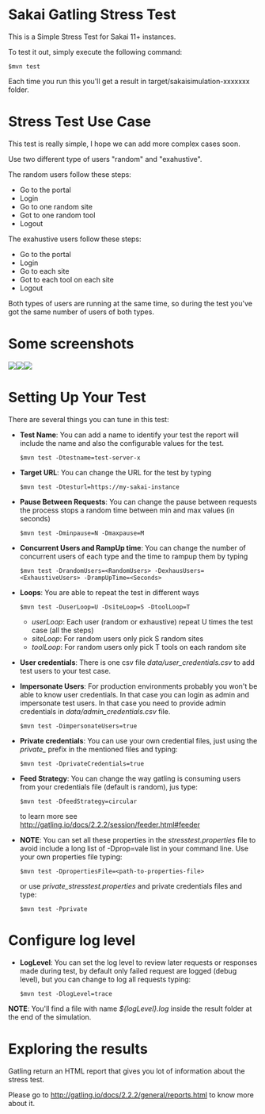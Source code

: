 Sakai Gatling Stress Test
=========================

This is a Simple Stress Test for Sakai 11+ instances.

To test it out, simply execute the following command:

    $mvn test

Each time you run this you'll get a result in target/sakaisimulation-xxxxxxx folder.

Stress Test Use Case
====================

This test is really simple, I hope we can add more complex cases soon.

Use two different type of users "random" and "exahustive".

The random users follow these steps:
- Go to the portal
- Login
- Go to one random site
- Got to one random tool
- Logout 

The exahustive users follow these steps:
- Go to the portal
- Login
- Go to each site
- Got to each tool on each site
- Logout 

Both types of users are running at the same time, so during the test you've got the same number of users of both types.

Some screenshots
================

![](https://raw.githubusercontent.com/sakaiproject/sakai-stress-test/master/src/test/resources/request-bodies/global1.jpg)![](https://raw.githubusercontent.com/sakaiproject/sakai-stress-test/master/src/test/resources/request-bodies/global2.jpg)![](https://raw.githubusercontent.com/sakaiproject/sakai-stress-test/master/src/test/resources/request-bodies/detail1.jpg)

Setting Up Your Test
====================

There are several things you can tune in this test:

- **Test Name**: You can add a name to identify your test the report will include the name and also the configurable values for the test.

	```$mvn test -Dtestname=test-server-x```

- **Target URL**: You can change the URL for the test by typing

	```$mvn test -Dtesturl=https://my-sakai-instance```
	
- **Pause Between Requests**: You can change the pause between requests the process stops a random time between min and max values (in seconds)

	```$mvn test -Dminpause=N -Dmaxpause=M```
	
- **Concurrent Users and RampUp time**: You can change the number of concurrent users of each type and the time to rampup them by typing

	```$mvn test -DrandomUsers=<RandomUsers> -DexhausUsers=<ExhaustiveUsers> -DrampUpTime=<Seconds>```
	
- **Loops**: You are able to repeat the test in different ways
	
	```$mvn test -DuserLoop=U -DsiteLoop=S -DtoolLoop=T```

	* _userLoop_: Each user (random or exhaustive) repeat U times the test case (all the steps)
	* _siteLoop_: For random users only pick S random sites
	* _toolLoop_: For random users only pick T tools on each random site
	
- **User credentials**: There is one csv file _data/user_credentials.csv_ to add test users to your test case. 
	
- **Impersonate Users**: For production environments probably you won't be able to know user credentials. In that case you can login as admin and impersonate test users. In that case you need to provide admin credentials in _data/admin_credentials.csv_ file. 

	```$mvn test -DimpersonateUsers=true```

- **Private credentials**: You can use your own credential files, just using the *private_* prefix in the mentioned files and typing: 

	```$mvn test -DprivateCredentials=true```

- **Feed Strategy**: You can change the way gatling is consuming users from your credentials file (default is random), jus type: 

	```$mvn test -DfeedStrategy=circular```
	
	to learn more see http://gatling.io/docs/2.2.2/session/feeder.html#feeder
	
- **NOTE**: You can set all these properties in the _stresstest.properties_ file to avoid include a long list of -Dprop=vale list in your command line. Use your own properties file typing:
 
	```$mvn test -DpropertiesFile=<path-to-properties-file>```
	
	or use _private_stresstest.properties_ and private credentials files and type:

	```$mvn test -Pprivate```

Configure log level
====================

- **LogLevel**: You can set the log level to review later requests or responses made during test, by default only failed request are logged (debug level), but you can change to log all requests typing:

	```$mvn test -DlogLevel=trace```

**NOTE**: You'll find a file with name _${logLevel}.log_ inside the result folder at the end of the simulation.

Exploring the results
=====================

Gatling return an HTML report that gives you lot of information about the stress test.

Please go to http://gatling.io/docs/2.2.2/general/reports.html to know more about it.

